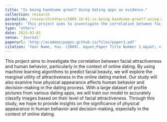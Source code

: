 ```yaml
---
title: "Is being handsome great? Using dating apps as evidence."
collection: research
permalink: /research/others/2009-10-01-is-being-handsome-great?-using-dating-apps-as-evidence.
excerpt: 'This project aims to investigate the correlation between facial attractiveness and human behavior, particularly in the context of online dating. By using machine learning algorithms to predict facial beauty, we will explore the marginal utility of attractiveness in the online dating market. Our study will also examine how physical appearance affects human behavior and decision-making in the dating process. With a large dataset of profile pictures from various dating apps, we will train our model to accurately classify images based on their level of facial attractiveness. Through this study, we hope to provide insights on the significance of physical appearance in human behavior and decision-making, especially in the context of online dating.'
type: 'others'
date: 2023-01-01
venue: 'Journal'
paperurl: 'http://academicpages.github.io/files/paper1.pdf'
citation: 'Your Name, You. (2009). &quot;Paper Title Number 1.&quot; <i>Journal 1</i>. 1(1).'
---
```

This project aims to investigate the correlation between facial attractiveness and human behavior, particularly in the context of online dating. By using machine learning algorithms to predict facial beauty, we will explore the marginal utility of attractiveness in the online dating market. Our study will also examine how physical appearance affects human behavior and decision-making in the dating process. With a large dataset of profile pictures from various dating apps, we will train our model to accurately classify images based on their level of facial attractiveness. Through this study, we hope to provide insights on the significance of physical appearance in human behavior and decision-making, especially in the context of online dating.